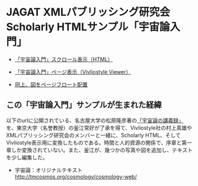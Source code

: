 # JAGAT XMLパブリッシング研究会 Scholarly HTMLサンプル「宇宙論入門」

* [「宇宙論入門」スクロール表示（HTML）](https://jagat-xml-publishing-study-group.github.io/cosmology/)

* [「宇宙論入門」ページ表示（Vivliostyle Viewer）](https://vivliostyle.github.io/vivliostyle.js/viewer/vivliostyle-viewer.html#x=https://jagat-xml-publishing-study-group.github.io/cosmology/)

* [同上、図をページフロート配置](https://vivliostyle.github.io/vivliostyle.js/viewer/vivliostyle-viewer.html#x=https://jagat-xml-publishing-study-group.github.io/cosmology/&amp;style=https://jagat-xml-publishing-study-group.github.io/cosmology/css/page-float.css)

## この「宇宙論入門」サンプルが生まれた経緯

以下のurlに公開されている、名古屋大学の松原隆彦著の[「宇宙論の講義録」](http://tmcosmos.org/cosmology/cosmology-web/) を、東京大学（名誉教授）の釜江常好が了承を得て、Vivliostyle社の村上真雄やXMLパブリッシング研究会のメンバーと一緒に、Scholarly HTML、そしてVivliostyle表示用に変換したものである。時間と人的資源の関係で、序章と第一章しか変換されていない。また、釜江が、幾つかの写真や図を追加し、テキストを少し編集した。

* 宇宙論：オリジナルテキスト http://tmcosmos.org/cosmology/cosmology-web/
